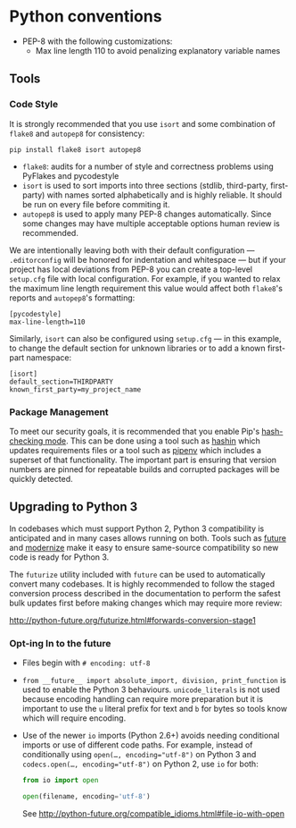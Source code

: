 # Python conventions

* PEP-8 with the following customizations:
    * Max line length 110 to avoid penalizing explanatory variable names

## Tools

### Code Style

It is strongly recommended that you use `isort` and some combination of `flake8`
and `autopep8` for consistency:

    pip install flake8 isort autopep8

* `flake8`: audits for a number of style and correctness problems using PyFlakes
  and pycodestyle
* `isort` is used to sort imports into three sections (stdlib, third-party,
  first-party) with names sorted alphabetically and is highly reliable. It
  should be run on every file before commiting it.
* `autopep8` is used to apply many PEP-8 changes automatically. Since some
  changes may have multiple acceptable options human review is recommended.

We are intentionally leaving both with their default configuration —
`.editorconfig` will be honored for indentation and whitespace — but if your
project has local deviations from PEP-8 you can create a top-level `setup.cfg`
file with local configuration. For example, if you wanted to relax the maximum
line length requirement this value would affect both `flake8`'s reports and
`autopep8`'s formatting:

    [pycodestyle]
    max-line-length=110

Similarly, `isort` can also be configured using `setup.cfg` — in this example,
to change the default section for unknown libraries or to add a known first-part
namespace:

    [isort]
    default_section=THIRDPARTY
    known_first_party=my_project_name

### Package Management

To meet our security goals, it is recommended that you enable Pip's
[hash-checking mode](https://pip.pypa.io/en/stable/reference/pip_install/#hash-checking-mode).
This can be done using a tool such as [hashin](https://pypi.python.org/pypi/hashin)
which updates requirements files or a tool such as
[pipenv](https://pypi.python.org/pypi/pipenv) which includes a superset of that
functionality. The important part is ensuring that version numbers are pinned
for repeatable builds and corrupted packages will be quickly detected.

## Upgrading to Python 3

In codebases which must support Python 2, Python 3 compatibility is anticipated
and in many cases allows running on both. Tools such as
[future](https://pypi.python.org/pypi/future) and
[modernize](https://pypi.python.org/pypi/modernize) make it easy to ensure
same-source compatibility so new code is ready for Python 3.

The `futurize` utility included with `future` can be used to automatically
convert many codebases. It is highly recommended to follow the staged conversion
process described in the documentation to perform the safest bulk updates first
before making changes which may require more review:

http://python-future.org/futurize.html#forwards-conversion-stage1

### Opt-ing In to the future

* Files begin with `# encoding: utf-8`
* `from __future__ import absolute_import, division, print_function` is used to
  enable the Python 3 behaviours. `unicode_literals` is not used because
  encoding handling can require more preparation but it is important to use the
  `u` literal prefix for text and `b` for bytes so tools know which will require
  encoding.
* Use of the newer `io` imports (Python 2.6+) avoids needing conditional imports
  or use of different code paths. For example, instead of conditionally using
  `open(…, encoding="utf-8")` on Python 3 and `codecs.open(…, encoding="utf-8")`
  on Python 2, use `io` for both:

    ```python
    from io import open

    open(filename, encoding='utf-8')
    ```

    See http://python-future.org/compatible_idioms.html#file-io-with-open
